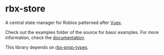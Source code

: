# rbx-store

A central state manager for Roblox patterned after [Vuex](github.com/vuejs/vuex).

Check out the examples folder of the source for basic examples. For more information, check the [documentation](https://rbxstore.amaranthinecodices.me/).

This library depends on [rbx-prop-types](https://github.com/AmaranthineCodices/rbx-prop-types/).
